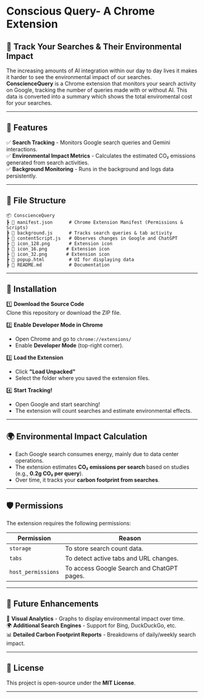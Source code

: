 # Conscious Query- A Chrome Extension  

## 🌱 Track Your Searches & Their Environmental Impact  

The increasing amounts of AI integration within our day to day lives it makes it harder to see the environmental impact of our searches. **ConscienceQuery** is a Chrome extension that monitors your search activity on Google, tracking the number of queries made with or without AI. This data is converted into a summary which shows the total enviromental cost for your searches.

---

## 🚀 Features  

✅ **Search Tracking** - Monitors Google search queries and Gemini interactions.  
✅ **Environmental Impact Metrics** - Calculates the estimated CO₂ emissions generated from search activities.  
✅ **Background Monitoring** - Runs in the background and logs data persistently.  

---

## 📂 File Structure  

```
📦 ConscienceQuery
┣ 📜 manifest.json      # Chrome Extension Manifest (Permissions & Scripts)
┣ 📜 background.js      # Tracks search queries & tab activity
┣ 📜 contentScript.js   # Observes changes in Google and ChatGPT
┣ 📜 icon_128.png       # Extension icon
┣ 📜 icon_16.png       # Extension icon
┣ 📜 icon_32.png       # Extension icon
┣ 📜 popup.html         # UI for displaying data
┣ 📜 README.md          # Documentation
```

---

## 🔧 Installation  

1️⃣ **Download the Source Code**  
   Clone this repository or download the ZIP file.  

2️⃣ **Enable Developer Mode in Chrome**  
   - Open Chrome and go to `chrome://extensions/`  
   - Enable **Developer Mode** (top-right corner).  

3️⃣ **Load the Extension**  
   - Click **"Load Unpacked"**  
   - Select the folder where you saved the extension files.  

4️⃣ **Start Tracking!**  
   - Open Google and start searching!  
   - The extension will count searches and estimate environmental effects.  

---

## 🌍 Environmental Impact Calculation  

- Each Google search consumes energy, mainly due to data center operations.  
- The extension estimates **CO₂ emissions per search** based on studies (e.g., **0.2g CO₂ per query**).  
- Over time, it tracks your **carbon footprint from searches**.  

---

## 🛡️ Permissions  

The extension requires the following permissions:  

| Permission    | Reason |
|--------------|--------|
| `storage`    | To store search count data. |
| `tabs`       | To detect active tabs and URL changes. |
| `host_permissions` | To access Google Search and ChatGPT pages. |

---

## 📝 Future Enhancements  

🚀 **Visual Analytics** - Graphs to display environmental impact over time.  
🌍 **Additional Search Engines** - Support for Bing, DuckDuckGo, etc.  
📊 **Detailed Carbon Footprint Reports** - Breakdowns of daily/weekly search impact.  

---

## 📜 License  

This project is open-source under the **MIT License**.  

---
